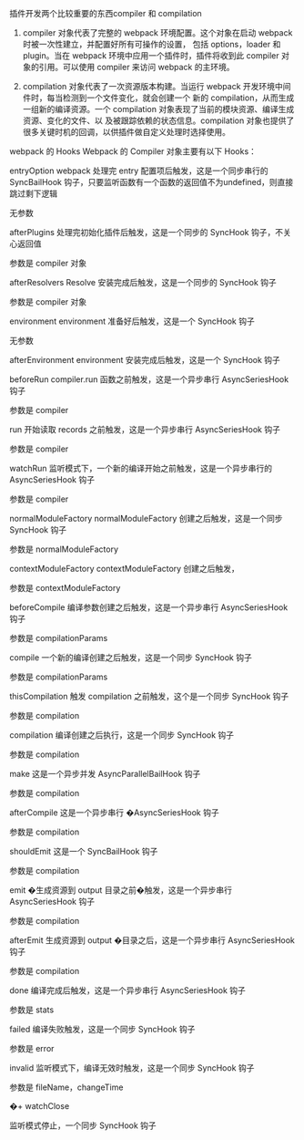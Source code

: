 <!--
 * @Author: tangdaoyong
 * @Date: 2021-04-20 16:59:32
 * @LastEditors: tangdaoyong
 * @LastEditTime: 2021-04-23 18:19:42
 * @Description: file content
-->

插件开发两个比较重要的东西compiler 和 compilation

1. compiler 对象代表了完整的 webpack 环境配置。这个对象在启动 webpack 时被一次性建立，并配置好所有可操作的设置，
包括 options，loader 和 plugin。当在 webpack 环境中应用一个插件时，插件将收到此 compiler 对象的引用。可以使用
compiler 来访问 webpack 的主环境。

2. compilation 对象代表了一次资源版本构建。当运行 webpack 开发环境中间件时，每当检测到一个文件变化，就会创建一个
新的 compilation，从而生成一组新的编译资源。一个 compilation 对象表现了当前的模块资源、编译生成资源、变化的文件、以
及被跟踪依赖的状态信息。compilation 对象也提供了很多关键时机的回调，以供插件做自定义处理时选择使用。

webpack 的 Hooks
Webpack 的 Compiler 对象主要有以下 Hooks：

entryOption
webpack 处理完 entry 配置项后触发，这是一个同步串行的 SyncBailHook 钩子，只要监听函数有一个函数的返回值不为undefined，则直接跳过剩下逻辑

无参数

afterPlugins
处理完初始化插件后触发，这是一个同步的 SyncHook 钩子，不关心返回值

参数是 compiler 对象

afterResolvers
Resolve 安装完成后触发，这是一个同步的 SyncHook 钩子

参数是 compiler 对象

environment
environment 准备好后触发，这是一个 SyncHook 钩子

无参数

afterEnvironment
environment 安装完成后触发，这是一个 SyncHook 钩子

beforeRun
compiler.run 函数之前触发，这是一个异步串行 AsyncSeriesHook 钩子

参数是 compiler

run
开始读取 records 之前触发，这是一个异步串行 AsyncSeriesHook 钩子

参数是 compiler

watchRun
监听模式下，一个新的编译开始之前触发，这是一个异步串行的 AsyncSeriesHook 钩子

参数是 compiler

normalModuleFactory
normalModuleFactory 创建之后触发，这是一个同步 SyncHook 钩子

参数是 normalModuleFactory

contextModuleFactory
contextModuleFactory 创建之后触发，

参数是 contextModuleFactory

beforeCompile
编译参数创建之后触发，这是一个异步串行 AsyncSeriesHook 钩子

参数是 compilationParams

compile
一个新的编译创建之后触发，这是一个同步 SyncHook 钩子

参数是 compilationParams

thisCompilation
触发 compilation 之前触发，这个是一个同步 SyncHook 钩子

参数是 compilation

compilation
编译创建之后执行，这是一个同步 SyncHook 钩子

参数是 compilation

make
这是一个异步并发 AsyncParallelBailHook 钩子

参数是 compilation

afterCompile
这是一个异步串行 �AsyncSeriesHook 钩子

参数是 compilation

shouldEmit
这是一个 SyncBailHook 钩子

参数是 compilation

emit
�生成资源到 output 目录之前�触发，这是一个异步串行 AsyncSeriesHook 钩子

参数是 compilation

afterEmit
生成资源到 output �目录之后，这是一个异步串行 AsyncSeriesHook 钩子

参数是 compilation

done
编译完成后触发，这是一个异步串行 AsyncSeriesHook 钩子

参数是 stats

failed
编译失败触发，这是一个同步 SyncHook 钩子

参数是 error

invalid
监听模式下，编译无效时触发，这是一个同步 SyncHook 钩子

参数是 fileName，changeTime

�+ watchClose

监听模式停止，一个同步 SyncHook 钩子